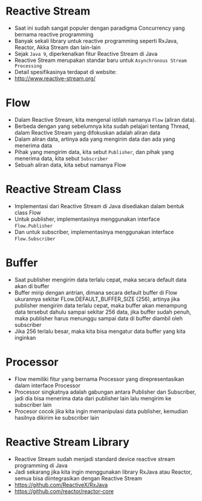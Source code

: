 # Reactive Stream

- Saat ini sudah sangat populer dengan paradigma Concurrency yang bernama reactive programming
- Banyak sekali library untuk reactive programming seperti RxJava, Reactor, Akka Stream dan lain-lain
- Sejak `Java 9`, diperkenalkan fitur Reactive Stream di Java
- Reactive Stream merupakan standar baru untuk `Asynchronous Stream Processing`
- Detail spesifikasinya terdapat di website: 
- http://www.reactive-stream.org/

# Flow

- Dalam Reactive Stream, kita mengenal istilah namanya `Flow` (aliran data). 
- Berbeda dengan yang sebelumnya kita sudah pelajari tentang Thread, dalam Reactive Stream yang difokuskan adalah aliran data
- Dalam aliran data, artinya ada yang mengirim data dan ada yang menerima data
- Pihak yang mengirim data, kita sebut `Publisher`, dan pihak yang menerima data, kita sebut `Subscriber`
- Sebuah aliran data, kita sebut namanya Flow

# Reactive Stream Class

- Implementasi dari Reactive Stream di Java disediakan dalam bentuk class Flow
- Untuk publisher, implementasinya menggunakan interface `Flow.Publisher`
- Dan untuk subscriber, implementasinya menggunakan interface `Flow.Subscriber`

# Buffer

- Saat publisher mengirim data terlalu cepat, maka secara default data akan di buffer 
- Buffer mirip dengan antrian, dimana secara default buffer di Flow ukurannya sekitar FLow.DEFAULT_BUFFER_SIZE (256), artinya jika publisher mengirim data terlalu cepat, maka buffer akan menampung data tersebut dahulu sampai sekitar 256 data, jika buffer sudah penuh, maka publisher harus menunggu sampai data di buffer diambil oleh subscriber
- Jika 256 terlalu besar, maka kita bisa mengatur data buffer yang kita inginkan

# Processor

- Flow memiliki fitur yang bernama Processor yang direpresentasikan dalam interface Processor
- Processor singkatnya adalah gabungan antara Publisher dan Subscriber, jadi dia bisa menerima data dari publisher lain lalu mengirim ke subscriber lain
- Procesor cocok jika kita ingin memanipulasi data publisher, kemudian hasilnya dikirim ke subscriber lain

# Reactive Stream Library

- Reactive Stream sudah menjadi standard device reactive stream programming di Java
- Jadi sekarang jika kita ingin menggunakan library RxJava atau Reactor, semua bisa diintegrasikan dengan Reactive Stream
- https://github.com/ReactiveX/RxJava
- https://github.com/reactor/reactor-core